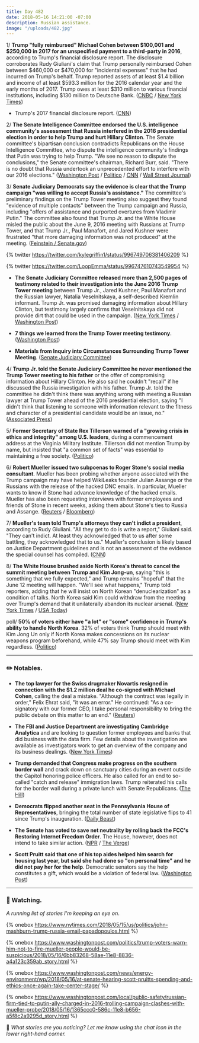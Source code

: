 ```yaml
---
title: Day 482
date: 2018-05-16 14:21:00 -07:00
description: Russian assistance.
image: "/uploads/482.jpg"
---
```


1/ **Trump "fully reimbursed" Michael Cohen between $100,001 and $250,000 in 2017 for an unspecified payment to a third-party in 2016**, according to Trump's financial disclosure report. The disclosure corroborates Rudy Giuliani's claim that Trump personally reimbursed Cohen between $460,000 or $470,000 for "incidental expenses" that he had incurred on Trump's behalf. Trump reported assets of at least $1.4 billion and income of at least $593.3 million for the 2016 calendar year and the early months of 2017. Trump owes at least $310 million to various financial institutions, including $130 million to Deutsche Bank. ([CNBC](https://www.cnbc.com/2018/05/16/trumps-financial-disclosure-report-released.html) / [New York Times](https://www.nytimes.com/2018/05/16/us/politics/trump-financial-disclosure.html))

* Trump's 2017 financial disclosure report. ([CNN](https://www.cnn.com/2018/05/16/politics/trump-2017-financial-disclosure-report/index.html))

2/ **The Senate Intelligence Committee endorsed the U.S. intelligence community's assessment that Russia interfered in the 2016 presidential election in order to help Trump and hurt Hillary Clinton**. The Senate committee's bipartisan conclusion contradicts Republicans on the House Intelligence Committee, who dispute the intelligence community's findings that Putin was trying to help Trump. "We see no reason to dispute the conclusions," the Senate committee's chairman, Richard Burr, said. "There is no doubt that Russia undertook an unprecedented effort to interfere with our 2016 elections." ([Washington Post](https://www.washingtonpost.com/powerpost/russia-favored-trump-in-2016-senate-panel-says-breaking-with-house-gop/2018/05/16/6cf95a6a-58f6-11e8-8836-a4a123c359ab_story.html) / [Politico](https://www.politico.com/story/2018/05/16/russians-schemed-to-help-trump-senate-intel-591882) / [CNN](https://www.cnn.com/2018/05/16/politics/senate-committee-agrees-intelligence-community-election-meddling/index.html) / [Wall Street Journal](https://www.wsj.com/articles/senate-intelligence-committee-backs-conclusion-that-moscow-attempted-to-boost-trump-1526488842))

3/ **Senate Judiciary Democrats say the evidence is clear that the Trump campaign "was willing to accept Russia's assistance."** The committee's preliminary findings on the Trump Tower meeting also suggest they found "evidence of multiple contacts" between the Trump campaign and Russia, including "offers of assistance and purported overtures from Vladimir Putin." The committee also found that Trump Jr. and the White House misled the public about the June 9, 2016 meeting with Russians at Trump Tower, and that Trump Jr., Paul Manafort, and Jared Kushner were frustrated "that more damaging information was not produced" at the meeting. ([Feinstein / Senate.gov](https://www.feinstein.senate.gov/public/index.cfm/press-releases?ID=C8EACEDF-48F4-4783-B42B-6685F12C94FE))

{% twitter https://twitter.com/kylegriffin1/status/996749706381406209 %}

{% twitter https://twitter.com/LoopEmma/status/996747610743549954 %}

* **The Senate Judiciary Committee released more than 2,500 pages of testimony related to their investigation into the June 2016 Trump Tower meeting** between Trump Jr., Jared Kushner, Paul Manafort and the Russian lawyer, Natalia Veselnitskaya, a self-described Kremlin informant. Trump Jr. was promised damaging information about Hillary Clinton, but testimony largely confirms that Veselnitskaya did not provide dirt that could be used in the campaign. ([New York Times](https://www.nytimes.com/2018/05/16/us/trump-tower-meeting-interview-transcripts.html) / [Washington Post](https://www.washingtonpost.com/politics/thousands-of-pages-of-congressional-testimony-shed-light-on-2016-trump-tower-meeting/2018/05/16/316192fc-58b4-11e8-8836-a4a123c359ab_story.html))

* **7 things we learned from the Trump Tower meeting testimony**. ([Washington Post](https://www.washingtonpost.com/news/the-fix/wp/2018/05/16/5-things-we-just-learned-from-the-trump-tower-meeting-transcripts/))

* **Materials from Inquiry into Circumstances Surrounding Trump Tower Meeting**. ([Senate Judiciary Committee](https://www.judiciary.senate.gov/press/releases/materials-from-inquiry-into-circumstances-surrounding-trump-tower-meeting?peek=JnLNybHsog26L1cFm8AR63234MDsncYLzYhn7Ze9%2FdDXzs%2B6))

4/ **Trump Jr. told the Senate Judiciary Committee he never mentioned the Trump Tower meeting to his father** or the offer of compromising information about Hillary Clinton. He also said he couldn't "recall" if he discussed the Russia investigation with his father. Trump Jr. told the committee he didn't think there was anything wrong with meeting a Russian lawyer at Trump Tower ahead of the 2016 presidential election, saying "I didn't think that listening to someone with information relevant to the fitness and character of a presidential candidate would be an issue, no." ([Associated Press](https://apnews.com/e3e8b1a897c74417be2e3f6dba08f069/Trump-Jr:-Can't-recall-discussing-Russia-probe-with-father))

5/ **Former Secretary of State Rex Tillerson warned of a "growing crisis in ethics and integrity" among U.S. leaders**, during a commencement address at the Virginia Military Institute. Tillerson did not mention Trump by name, but insisted that "a common set of facts" was essential to maintaining a free society. ([Politico](https://www.politico.com/story/2018/05/16/rex-tillerson-speech-ethics-591876))

6/ **Robert Mueller issued two subpoenas to Roger Stone's social media consultant**. Mueller has been probing whether anyone associated with the Trump campaign may have helped WikiLeaks founder Julian Assange or the Russians with the release of the hacked DNC emails. In particular, Mueller wants to know if Stone had advance knowledge of the hacked emails. Mueller has also been requesting interviews with former employees and friends of Stone in recent weeks, asking them about Stone's ties to Russia and Assange. ([Reuters](https://www.reuters.com/article/us-usa-trump-mueller/mueller-issues-grand-jury-subpoenas-to-trump-advisers-social-media-consultant-idUSKCN1IH2OB) / [Bloomberg](https://www.bloomberg.com/news/articles/2018-05-16/mueller-turns-his-focus-to-longtime-trump-adviser-roger-stone))

7/ **Mueller's team told Trump's attorneys they can't indict a president**, according to Rudy Giuliani. "All they get to do is write a report," Giuliani said. "They can't indict. At least they acknowledged that to us after some battling, they acknowledged that to us." Mueller's conclusion is likely based on Justice Department guidelines and is not an assessment of the evidence the special counsel has compiled. ([CNN](https://www.cnn.com/2018/05/16/politics/rudy-giuliani-robert-mueller-indictment/index.html))

8/ **The White House brushed aside North Korea's threat to cancel the summit meeting between Trump and Kim Jong-un**, saying "this is something that we fully expected," and Trump remains "hopeful" that the June 12 meeting will happen. "We'll see what happens," Trump told reporters, adding that he will insist on North Korean "denuclearization" as a condition of talks. North Korea said Kim could withdraw from the meeting over Trump's demand that it unilaterally abandon its nuclear arsenal. ([New York Times](https://www.nytimes.com/2018/05/16/world/asia/kim-jong-un-donald-trump-cancel-summit.html) / [USA Today](https://www.usatoday.com/story/news/politics/2018/05/16/donald-trump-ponders-north-korean-threat-cancel-kim-summit/614480002/))

poll/ **50% of voters either have "a lot" or "some" confidence in Trump's ability to handle North Korea**. 32% of voters think Trump should meet with Kim Jong Un only if North Korea makes concessions on its nuclear weapons program beforehand, while 47% say Trump should meet with Kim regardless. ([Politico](https://www.politico.com/story/2018/05/16/trump-north-korea-poll-590391))

---

### ✏️ Notables.

* **The top lawyer for the Swiss drugmaker Novartis resigned in connection with the $1.2 million deal he co-signed with Michael Cohen**, calling the deal a mistake. "Although the contract was legally in order," Felix Ehrat said, "it was an error." He continued: "As a co-signatory with our former CEO, I take personal responsibility to bring the public debate on this matter to an end." ([Reuters](https://www.reuters.com/article/us-usa-trump-daniels-novartis/novartis-top-lawyer-exits-over-payment-to-trump-lawyer-idUSKCN1IH0EX))

* **The FBI and Justice Department are investigating Cambridge Analytica** and are looking to question former employees and banks that did business with the data firm. Few details about the investigation are available as investigators work to get an overview of the company and its business dealings. ([New York Times](https://www.nytimes.com/2018/05/15/us/cambridge-analytica-federal-investigation.html))

* **Trump demanded that Congress make progress on the southern border wall** and crack down on sanctuary cities during an event outside the Capitol honoring police officers. He also called for an end to so-called "catch and release" immigration laws. Trump reiterated his calls for the border wall during a private lunch with Senate Republicans. ([The Hill](http://thehill.com/homenews/house/387871-frustrated-trump-wants-action-on-border-wall-immigration))

* **Democrats flipped another seat in the Pennsylvania House of Representatives**, bringing the total number of state legislative flips to 41 since Trump's inauguration. ([Daily Beast](https://www.thedailybeast.com/democrats-flip-a-pennsylvania-seat-making-41-since-trumps-inauguration-3))

* **The Senate has voted to save net neutrality by rolling back the FCC's Restoring Internet Freedom Order**. The House, however, does not intend to take similar action. ([NPR](https://www.npr.org/sections/thetwo-way/2018/05/16/611598361/senate-approves-overturning-fccs-net-neutrality-repeal) / [The Verge](https://www.theverge.com/2018/5/16/17357592/net-neutrality-senate-vote-cra-reinstate-fcc-rules))

* **Scott Pruitt said that one of his top aides helped him search for housing last year,  but said she had done so "on personal time" and he did not pay her for the help**. Democratic senators say the help constitutes a gift, which would be a violation of federal law. ([Washington Post](https://www.washingtonpost.com/news/energy-environment/wp/2018/05/16/at-senate-hearing-scott-pruitts-spending-and-ethics-once-again-take-center-stage/))

---

### 👀 Watching.

*A running list of stories I'm keeping an eye on*.

{% onebox https://www.nytimes.com/2018/05/15/us/politics/john-mashburn-trump-russia-email-papadopoulos.html %}

{% onebox  https://www.washingtonpost.com/politics/trump-voters-warn-him-not-to-fire-mueller-people-would-be-suspicious/2018/05/16/6bb83268-58ae-11e8-8836-a4a123c359ab_story.html %}

{% onebox https://www.washingtonpost.com/news/energy-environment/wp/2018/05/16/at-senate-hearing-scott-pruitts-spending-and-ethics-once-again-take-center-stage/ %}

{% onebox https://www.washingtonpost.com/local/public-safety/russian-firm-tied-to-putin-ally-charged-in-2016-trolling-campaign-clashes-with-mueller-probe/2018/05/16/1365ccc0-586c-11e8-b656-a5f8c2a9295d_story.html %}

💬 *What stories are you noticing? Let me know using the chat icon in the lower right-hand corner.*